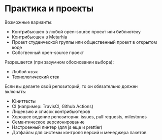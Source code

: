 # Практика и проекты

Возможные варианты:
- Контрибьюшен в любой open-source проект или библиотеку
- Контрибьюшен в [Metarhia](https://github.com/metarhia)
- Проект студенческой группы или общественный проект в открытом коде
- Собственный open-source проект

Разрешается (при зазумном обосновании выбора):
- Любой язык
- Технологический стек

Если вы делаете свой репозиторий, то он обязательно должен включать:
- Юниттесты
- CI (например: TravisCI, Github Actions)
- Лицензию и список контрибьютеров
- Хорошее ведение репозитория: issues, pull requests, milestones
- Семантическое версионирование
- Настроенный линтер (для js еще и prettier)
- Дотфайлы для системы контроля версий и менеджера пакетов
